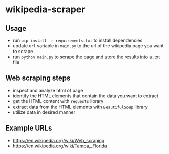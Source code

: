 # wikipedia-scraper

## Usage
- run `pip install -r requirements.txt` to install dependencies
- update `url` variable in `main.py` to the url of the wikipedia page you want to scrape
- run `python main.py` to scrape the page and store the results into a .txt file


## Web scraping steps
- inspect and analyze html of page
- identify the HTML elements that contain the data you want to extract
- get the HTML content with `requests` library
- extract data from the HTML elements with `BeautifulSoup` library
- utilize data in desired manner 


## Example URLs
- https://en.wikipedia.org/wiki/Web_scraping
- https://en.wikipedia.org/wiki/Tampa,_Florida